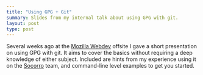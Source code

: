 ```yaml
---
title: "Using GPG + Git"
summary: Slides from my internal talk about using GPG with git.
layout: post
type: post
---
```


Several weeks ago at the [Mozilla Webdev](https://blog.mozilla.org/webdev/) offsite I gave a short presentation on using GPG with git. It aims to cover the basics without requiring a deep knowledge of either subject. Included are hints from my experience using it on the [Socorro](https://github.com/mozilla/socorro) team, and command-line level examples to get you started.
<br />
<script async class="speakerdeck-embed" data-id="4fa15e5c843f270021007187" data-ratio="1.3333333333333333" src="//speakerdeck.com/assets/embed.js"></script>
